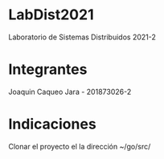 # LabDist2021
Laboratorio de Sistemas Distribuidos 2021-2

# Integrantes
Joaquin Caqueo Jara - 201873026-2

# Indicaciones
Clonar el proyecto el la dirección ~/go/src/


